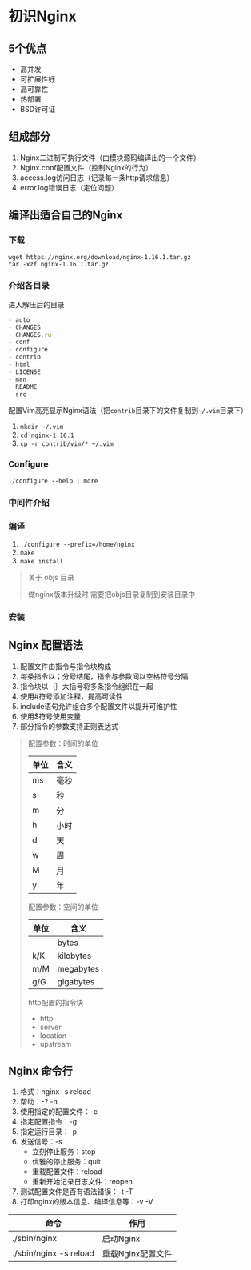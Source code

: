 # 初识Nginx

## 5个优点
- 高并发
- 可扩展性好
- 高可靠性
- 热部署
- BSD许可证

## 组成部分
1. Nginx二进制可执行文件（由模块源码编译出的一个文件）
2. Nginx.conf配置文件（控制Nginx的行为）
3. access.log访问日志（记录每一条http请求信息）
4. error.log错误日志（定位问题）

## 编译出适合自己的Nginx
### 下载

```shell
wget https://nginx.org/download/nginx-1.16.1.tar.gz
tar -xzf nginx-1.16.1.tar.gz 
```

### 介绍各目录

进入解压后的目录

```javascript
- auto
- CHANGES
- CHANGES.ru
- conf
- configure
- contrib
- html
- LICENSE
- man
- README
- src
```

配置Vim高亮显示Nginx语法（把`contrib`目录下的文件复制到`~/.vim`目录下）

1. `mkdir ~/.vim`
2. `cd nginx-1.16.1`
3. `cp -r contrib/vim/* ~/.vim`

### Configure

```shell
./configure --help | more
```

### 中间件介绍
### 编译 

1. `./configure --prefix=/home/nginx`
2. `make`
3. `make install`

> 关于 objs 目录
>
> 做nginx版本升级时 需要把objs目录复制到安装目录中

### 安装

## Nginx 配置语法

1. 配置文件由指令与指令块构成
2. 每条指令以；分号结尾，指令与参数间以空格符号分隔
3. 指令块以｛｝大括号将多条指令组织在一起
4. 使用#符号添加注释，提高可读性
5. include语句允许组合多个配置文件以提升可维护性
6. 使用$符号使用变量
7. 部分指令的参数支持正则表达式

> 配置参数：时间的单位
>
> | 单位 | 含义 |
> | ---- | ---- |
> | ms   | 毫秒 |
> | s    | 秒   |
> | m    | 分   |
> | h    | 小时 |
> | d    | 天   |
> | w    | 周   |
> | M    | 月   |
> | y    | 年   |
>
> 配置参数：空间的单位
>
> | 单位 | 含义      |
> | ---- | --------- |
> |      | bytes     |
> | k/K  | kilobytes |
> | m/M  | megabytes |
> | g/G  | gigabytes |
>
> http配置的指令块
>
> - http
> - server
> - location
> - upstream

## Nginx 命令行

1. 格式：nginx -s reload
2. 帮助：-? -h
3. 使用指定的配置文件：-c
4. 指定配置指令：-g
5. 指定运行目录：-p
6. 发送信号：-s
   - 立刻停止服务：stop
   - 优雅的停止服务：quit
   - 重载配置文件：reload
   - 重新开始记录日志文件：reopen
7. 测试配置文件是否有语法错误：-t -T
8. 打印nginx的版本信息、编译信息等：-v -V

| 命令                   | 作用              |
| ---------------------- | ----------------- |
| ./sbin/nginx           | 启动Nginx         |
| ./sbin/nginx -s reload | 重载Nginx配置文件 |



